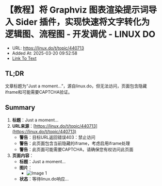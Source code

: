 # 【教程】将 Graphviz 图表渲染提示词导入 Sider 插件，实现快速将文字转化为逻辑图、流程图 - 开发调优 - LINUX DO
- URL: https://linux.do/t/topic/440713
- Added At: 2025-03-20 09:52:58
- [Link To Text](2025-03-20-【教程】将-graphviz-图表渲染提示词导入-sider-插件，实现快速将文字转化为逻辑图、流程图---开发调优---linux-do_raw.md)

## TL;DR
文章标题为“Just a moment...”，源自linux.do，但无法访问，页面包含隐藏iframe和可能需要CAPTCHA验证。

## Summary
1. **标题**：Just a moment...
2. **URL来源**：[https://linux.do/t/topic/440713](https://linux.do/t/topic/440713)
   - **警告**：目标URL返回错误403：禁止访问
   - **警告**：此页面包含当前隐藏的iframe，考虑启用iframe处理
   - **警告**：此页面可能需要CAPTCHA，请确保您有权访问此页面
3. **页面内容**：
   - **标题**：Just a moment...
   - **图片**：
     - ![Image 1](blob:https://linux.do/c0e5b9b53a51453d3a80371c867e3d18)
   - **状态**：等待linux.do响应...
